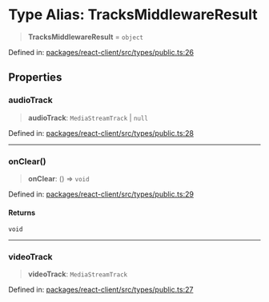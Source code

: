 # Type Alias: TracksMiddlewareResult

> **TracksMiddlewareResult** = `object`

Defined in: [packages/react-client/src/types/public.ts:26](https://github.com/fishjam-cloud/web-client-sdk/blob/8be0da3efcdce0dec0a98faf77f65b941d4a7757/packages/react-client/src/types/public.ts#L26)

## Properties

### audioTrack

> **audioTrack**: `MediaStreamTrack` \| `null`

Defined in: [packages/react-client/src/types/public.ts:28](https://github.com/fishjam-cloud/web-client-sdk/blob/8be0da3efcdce0dec0a98faf77f65b941d4a7757/packages/react-client/src/types/public.ts#L28)

***

### onClear()

> **onClear**: () => `void`

Defined in: [packages/react-client/src/types/public.ts:29](https://github.com/fishjam-cloud/web-client-sdk/blob/8be0da3efcdce0dec0a98faf77f65b941d4a7757/packages/react-client/src/types/public.ts#L29)

#### Returns

`void`

***

### videoTrack

> **videoTrack**: `MediaStreamTrack`

Defined in: [packages/react-client/src/types/public.ts:27](https://github.com/fishjam-cloud/web-client-sdk/blob/8be0da3efcdce0dec0a98faf77f65b941d4a7757/packages/react-client/src/types/public.ts#L27)
